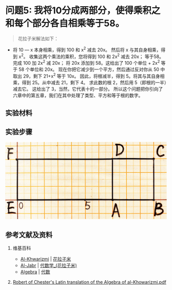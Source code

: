 # 问题5: 我将10分成两部分，使得乘积之和每个部分各自相乘等于58。

> 花拉子米解法如下：
>  
- 将 10 — x 本身相乘，得到 100 和 x<sup>2</sup> 减去 20x。 然后将 x 与其自身相乘，得到 x<sup>2</sup>。 收集这两个乘法的乘积，您将得到 100 和 2x<sup>2</sup> 减去 20x； 等于58。
完成 100 加 2x<sup>2</sup> 减 20x； 将 20x 添加到 58。这给出了 100 个单位 + 2x<sup>2</sup> 等于 58 个单位和 20x。 现在你把它减少到一个平方，然后通过反对你从 50 中取出 29，剩下 21+x<sup>2</sup> 等于 10x。 因此，将根减半，得到 5。将其与其自身相乘，得到 25。从中减去 21，剩下 4。 求此数的根 2，然后用 5（即根的一半）减去它。 这给出了 3，当然，它代表十的一部分。 所以这个问题把你引向了六章中的第五章，我们在其中处理了类型、平方和等于根的数字。

## 实验材料

## 实验步骤

![](/images/函数和极限/花拉子米的《代数学》中典型的推演实验/问题5/1a1.jpg)

## 参考文献及资料

1. 维基百科
	- [Al-Khwarizmi](https://en.wikipedia.org/wiki/Al-Khwarizmi) | [花拉子米](https://zh.wikipedia.org/wiki/花拉子米) 
	- [Al-Jabr](https://en.wikipedia.org/wiki/Al-Jabr) | [代数学_(花拉子米)](https://zh.wikipedia.org/wiki/代数学 (花拉子米)) 
	- [Algebra](https://en.wikipedia.org/wiki/Algebra) | [代数](https://zh.wikipedia.org/wiki/代数) 

2. [Robert of Chester's Latin translation of the Algebra of al-Khowarizmi.pdf](https://www.wilbourhall.org/pdfs/mbp/robertofchesters00khuw.pdf) 




